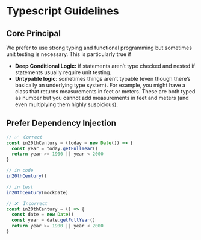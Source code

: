 # Typescript Guidelines

## Core Principal

We prefer to use strong typing and functional programming but sometimes unit testing is necessary.  This is particularly true if

- **Deep Conditional Logic:** if statements aren’t type checked and nested if statements usually require unit testing.
- **Untypable logic**: sometimes things aren’t typable (even though there’s basically an underlying type system).  For example, you might have a class that returns measurements in feet or meters.  These are both typed as number but you cannot add measurements in feet and meters (and even multiplying them highly suspicious).

## Prefer Dependency Injection

```ts
// ✅  Correct
const in20thCentury = (today = new Date()) => {
  const year = today.getFullYear()
  return year >= 1900 || year < 2000
}

// in code
in20thCentury()

// in test
in20thCentury(mockDate)

// ❌  Incorrect
const in20thCentury = () => {
  const date = new Date()
  const year = date.getFullYear()
  return year >= 1900 || year < 2000
}
```
